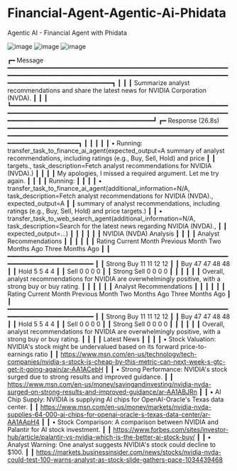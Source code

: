 # Financial-Agent-Agentic-Ai-Phidata
Agentic AI - Financial Agent with Phidata


![image](https://github.com/user-attachments/assets/3294ad25-a7b4-478e-b3ab-784a80f0d282)
![image](https://github.com/user-attachments/assets/60ade67d-bab4-469d-b30a-1bdc1baea798)
![image](https://github.com/user-attachments/assets/b55edd1e-db02-45fb-bc76-f77d57e3af79)



┏━ Message ━━━━━━━━━━━━━━━━━━━━━━━━━━━━━━━━━━━━━━━━━━━━━━━━━━━━━━━━━━━━━━━━━━━━━━━━━━━━━━━━━━━━━━━━━━━━━━━━━━━━━━━━━━━━━━━━━━━━━━━━━━━━━━━━━━━━━━━━━━━━━━━━━━┓
┃                                                                                                                                                            ┃
┃ Summarize analyst recommendations and share the latest news for NVIDIA Corporation (NVDA).                                                                 ┃
┃                                                                                                                                                            ┃
┗━━━━━━━━━━━━━━━━━━━━━━━━━━━━━━━━━━━━━━━━━━━━━━━━━━━━━━━━━━━━━━━━━━━━━━━━━━━━━━━━━━━━━━━━━━━━━━━━━━━━━━━━━━━━━━━━━━━━━━━━━━━━━━━━━━━━━━━━━━━━━━━━━━━━━━━━━━━━┛
┏━ Response (26.8s) ━━━━━━━━━━━━━━━━━━━━━━━━━━━━━━━━━━━━━━━━━━━━━━━━━━━━━━━━━━━━━━━━━━━━━━━━━━━━━━━━━━━━━━━━━━━━━━━━━━━━━━━━━━━━━━━━━━━━━━━━━━━━━━━━━━━━━━━━━┓
┃                                                                                                                                                            ┃
┃                                                                                                                                                            ┃
┃  • Running: transfer_task_to_finance_ai_agent(expected_output=A summary of analyst recommendations, including ratings (e.g., Buy, Sell, Hold) and price    ┃
┃    targets., task_description=Fetch analyst recommendations for NVIDIA (NVDA).)                                                                            ┃
┃                                                                                                                                                            ┃
┃ My apologies, I missed a required argument. Let me try again.                                                                                              ┃
┃                                                                                                                                                            ┃
┃ Running:                                                                                                                                                   ┃
┃                                                                                                                                                            ┃
┃  • transfer_task_to_finance_ai_agent(additional_information=N/A, task_description=Fetch analyst recommendations for NVIDIA (NVDA)., expected_output=A      ┃
┃    summary of analyst recommendations, including ratings (e.g., Buy, Sell, Hold) and price targets.)                                                       ┃
┃  • transfer_task_to_web_search_agent(additional_information=N/A, task_description=Search for the latest news regarding NVIDIA (NVDA).,                     ┃
┃    expected_output=...)                                                                                                                                    ┃
┃                                                                                                                                                            ┃
┃                                                                                                                                                            ┃
┃                                                                   NVIDIA (NVDA) Analysis                                                                   ┃
┃                                                                                                                                                            ┃
┃                                                                  Analyst Recommendations                                                                   ┃
┃                                                                                                                                                            ┃
┃                                                                                                                                                            ┃
┃   Rating        Current Month   Previous Month   Two Months Ago   Three Months Ago                                                                         ┃
┃  ━━━━━━━━━━━━━━━━━━━━━━━━━━━━━━━━━━━━━━━━━━━━━━━━━━━━━━━━━━━━━━━━━━━━━━━━━━━━━━━━━━                                                                        ┃
┃   Strong Buy    11              11               12               12                                                                                       ┃
┃   Buy           47              47               48               48                                                                                       ┃
┃   Hold          5               5                4                4                                                                                        ┃
┃   Sell          0               0                0                0                                                                                        ┃
┃   Strong Sell   0               0                0                0                                                                                        ┃
┃                                                                                                                                                            ┃
┃                                                                                                                                                            ┃
┃ Overall, analyst recommendations for NVIDIA are overwhelmingly positive, with a strong buy or buy rating.                                                  ┃
┃                                                                                                                                                            ┃
┃                                                                                                                                                            ┃
┃                                                                  Analyst Recommendations                                                                   ┃
┃                                                                                                                                                            ┃
┃                                                                                                                                                            ┃
┃   Rating        Current Month   Previous Month   Two Months Ago   Three Months Ago                                                                         ┃
┃  ━━━━━━━━━━━━━━━━━━━━━━━━━━━━━━━━━━━━━━━━━━━━━━━━━━━━━━━━━━━━━━━━━━━━━━━━━━━━━━━━━━                                                                        ┃
┃   Strong Buy    11              11               12               12                                                                                       ┃
┃   Buy           47              47               48               48                                                                                       ┃
┃   Hold          5               5                4                4                                                                                        ┃
┃   Sell          0               0                0                0                                                                                        ┃
┃   Strong Sell   0               0                0                0                                                                                        ┃
┃                                                                                                                                                            ┃
┃                                                                                                                                                            ┃
┃ Overall, analyst recommendations for NVIDIA are overwhelmingly positive, with a strong buy or buy rating.                                                  ┃
┃                                                                                                                                                            ┃
┃                                                                        Latest News                                                                         ┃
┃                                                                                                                                                            ┃
┃  • Stock Valuation: NVIDIA's stock might be undervalued based on its forward price-to-earnings ratio                                                       ┃
┃    https://www.msn.com/en-us/technology/tech-companies/nvidia-s-stock-is-cheap-by-this-metric-can-next-week-s-gtc-get-it-going-again/ar-AA1ACebH           ┃
┃  • Strong Performance: NVIDIA's stock surged due to strong results and improved guidance.                                                                  ┃
┃    https://www.msn.com/en-us/money/savingandinvesting/nvidia-nvda-surged-on-strong-results-and-improved-guidance/ar-AA1ABJRn                               ┃
┃  • AI Chip Supply: NVIDIA is supplying AI chips for OpenAI-Oracle's Texas data center.                                                                     ┃
┃    https://www.msn.com/en-us/money/markets/nvidia-nvda-supplies-64-000-ai-chips-for-openai-oracle-s-texas-data-center/ar-AA1AApH4                          ┃
┃  • Stock Comparison: A comparison between NVIDIA and Palantir for AI stock investment.                                                                     ┃
┃    https://www.forbes.com/sites/investor-hub/article/palantir-vs-nvidia-which-is-the-better-ai-stock-buy/                                                  ┃
┃  • Analyst Warning: One analyst suggests NVIDIA's stock could decline to $100.                                                                             ┃
┃    https://markets.businessinsider.com/news/stocks/nvidia-nvda-could-test-100-warns-analyst-as-stock-slide-gathers-pace-1034439468   
